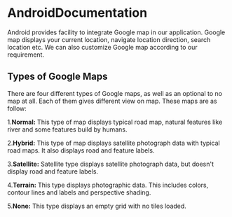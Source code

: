 # AndroidDocumentation
<P>Android provides facility to integrate Google map in our application. Google map displays your current location, navigate location direction, search location etc. We can also customize Google map according to our requirement.</P>

## Types of Google Maps
<p> There are four different types of Google maps, as well as an optional to no map at all. Each of them gives different view on map. These maps are as follow:</p>

1.**Normal:**  This type of map displays typical road map, natural features like river and some features build by humans.

2.**Hybrid:**  This type of map displays satellite photograph data with typical road maps. It also displays road and feature labels.

3.**Satellite:**  Satellite type displays satellite photograph data, but doesn't display road and feature labels.

4.**Terrain:**  This type displays photographic data. This includes colors, contour lines and labels and perspective shading.

5.**None:**  This type displays an empty grid with no tiles loaded.
<!-- ![androidfile](images/fdpj21.JPG) -->